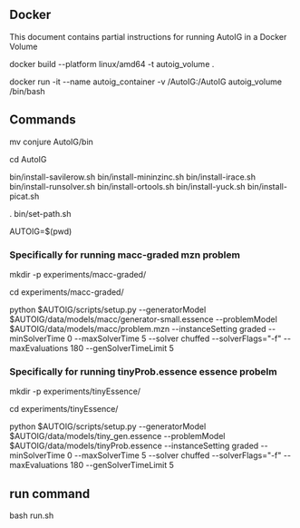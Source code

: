 ## Docker

This document contains partial instructions for running AutoIG in a Docker Volume

docker build --platform linux/amd64 -t autoig_volume .

docker run -it --name autoig_container -v <your path>/AutoIG:/AutoIG autoig_volume /bin/bash

## Commands

mv conjure AutoIG/bin

cd AutoIG

bin/install-savilerow.sh
bin/install-mininzinc.sh
bin/install-irace.sh
bin/install-runsolver.sh
bin/install-ortools.sh
bin/install-yuck.sh
bin/install-picat.sh

. bin/set-path.sh

AUTOIG=$(pwd)

### Specifically for running macc-graded mzn problem

mkdir -p experiments/macc-graded/

cd experiments/macc-graded/

python $AUTOIG/scripts/setup.py --generatorModel $AUTOIG/data/models/macc/generator-small.essence --problemModel $AUTOIG/data/models/macc/problem.mzn --instanceSetting graded --minSolverTime 0 --maxSolverTime 5 --solver chuffed --solverFlags="-f" --maxEvaluations 180 --genSolverTimeLimit 5

### Specifically for running tinyProb.essence essence probelm

mkdir -p experiments/tinyEssence/

cd experiments/tinyEssence/

python $AUTOIG/scripts/setup.py --generatorModel $AUTOIG/data/models/tiny_gen.essence --problemModel $AUTOIG/data/models/tinyProb.essence --instanceSetting graded --minSolverTime 0 --maxSolverTime 5 --solver chuffed --solverFlags="-f" --maxEvaluations 180 --genSolverTimeLimit 5

## run command

bash run.sh

